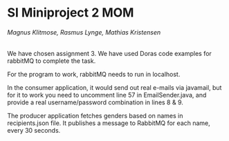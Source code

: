 # SI Miniproject 2 MOM

###### Magnus Klitmose, Rasmus Lynge, Mathias Kristensen



We have chosen assignment 3. 
We have used Doras code examples for rabbitMQ to complete the task. 

For the program to work, rabbitMQ needs to run in localhost.

In the consumer application, it would send out real e-mails via javamail, but for it to work you need to uncomment line 57 in EmailSender.java, and provide a real username/password combination in lines 8 & 9. 

The producer application fetches genders based on names in recipients.json file. It publishes a message to RabbitMQ for each name, every 30 seconds. 

